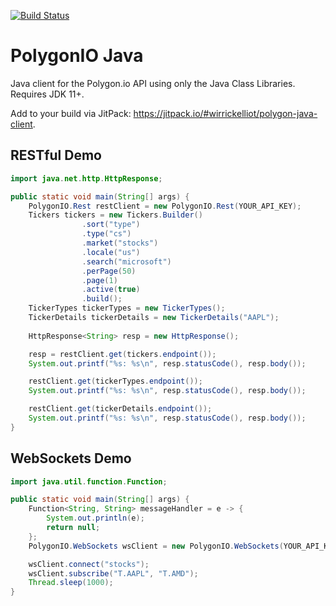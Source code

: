 [![Build Status](https://travis-ci.org/wirrickelliot/polygon-java-client.svg?branch=master)](https://travis-ci.org/wirrickelliot/polygon-java-client)
# PolygonIO Java
Java client for the Polygon.io API using only the Java Class Libraries. Requires JDK 11+.

Add to your build via JitPack: https://jitpack.io/#wirrickelliot/polygon-java-client.



## RESTful Demo

```java
import java.net.http.HttpResponse;

public static void main(String[] args) {
    PolygonIO.Rest restClient = new PolygonIO.Rest(YOUR_API_KEY);
    Tickers tickers = new Tickers.Builder()
                .sort("type")
                .type("cs")
                .market("stocks")
                .locale("us")
                .search("microsoft")
                .perPage(50)
                .page(1)
                .active(true)
                .build();
    TickerTypes tickerTypes = new TickerTypes();
    TickerDetails tickerDetails = new TickerDetails("AAPL");
    
    HttpResponse<String> resp = new HttpResponse();

    resp = restClient.get(tickers.endpoint());
    System.out.printf("%s: %s\n", resp.statusCode(), resp.body());

    restClient.get(tickerTypes.endpoint());
    System.out.printf("%s: %s\n", resp.statusCode(), resp.body());

    restClient.get(tickerDetails.endpoint());
    System.out.printf("%s: %s\n", resp.statusCode(), resp.body());
}
```

## WebSockets Demo

```java
import java.util.function.Function;

public static void main(String[] args) {
    Function<String, String> messageHandler = e -> {
        System.out.println(e);
        return null;
    };
    PolygonIO.WebSockets wsClient = new PolygonIO.WebSockets(YOUR_API_KEY, messageHandler);

    wsClient.connect("stocks");
    wsClient.subscribe("T.AAPL", "T.AMD");
    Thread.sleep(1000);
}
```
